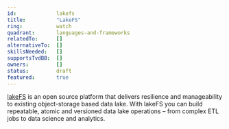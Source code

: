 ```yaml
---
id:				lakefs
title:      	"LakeFS"
ring:       	watch
quadrant:   	languages-and-frameworks
relatedTo:		[]
alternativeTo:	[]
skillsNeeded:	[]
supportsTvdBB:	[]
owners:         [] 
status:			draft
featured:       true
---
```


[lakeFS](https://lakefs.io/) is an open source platform that delivers resilience and manageability to existing object-storage based data lake. With lakeFS you can build repeatable, atomic and versioned data lake operations – from complex ETL jobs to data science and analytics.